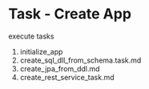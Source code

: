 # Task - Create App

execute tasks

1. initialize_app
2. create_sql_dll_from_schema.task.md
3. create_jpa_from_ddl.md
4. create_rest_service_task.md
